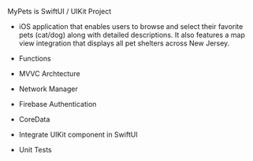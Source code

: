 MyPets is SwiftUI / UIKit Project

- iOS application that enables users to browse and select their favorite pets (cat/dog) along with detailed descriptions. It also features a map view integration that displays all pet shelters across New Jersey.   
  
- Functions
- MVVC Archtecture
- Network Manager
- Firebase Authentication
- CoreData
- Integrate UIKit component in SwiftUI
- Unit Tests
